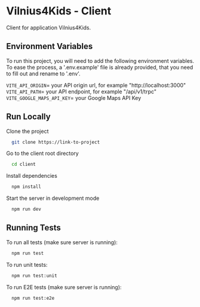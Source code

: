 # Vilnius4Kids - Client

Client for application Vilnius4Kids.

## Environment Variables

To run this project, you will need to add the following environment variables.
To ease the process, a '.env.example' file is already provided, that you need to fill out and rename to '.env'.

`VITE_API_ORIGIN`= your API origin url, for example "http://localhost:3000"
`VITE_API_PATH`= your API endpoint, for example "/api/v1/trpc"
`VITE_GOOGLE_MAPS_API_KEY`= your Google Maps API Key

## Run Locally

Clone the project

```bash
  git clone https://link-to-project
```

Go to the client root directory

```bash
  cd client
```

Install dependencies

```bash
  npm install
```

Start the server in development mode

```bash
  npm run dev
```


## Running Tests

To run all tests (make sure server is running):

```bash
  npm run test
```

To run unit tests:

```bash
  npm run test:unit
```

To run E2E tests (make sure server is running):

```bash
  npm run test:e2e
```

